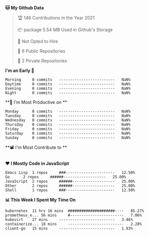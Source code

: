 <!--START_SECTION:waka-->
**🐱 My Github Data**
> 🏆 146 Contributions in the Year 2021
 >
> 📦 package 5.54 MB Used in Github's Storage
 >
> 🚫 Not Opted to Hire
 >
> 🚪 6 Public Repositories
 >
> 🔑 2 Pirvate Repositories
 >

**I'm an Early 🐤** 
```text
Morning		0 commits	-------------------------	NaN%
Daytime		0 commits	-------------------------	NaN%
Evening		0 commits	-------------------------	NaN%
Night		0 commits	-------------------------	NaN%
```

**📅 I'm Most Productive on **
```text
Monday		0 commits	-------------------------	NaN%
Tuesday		0 commits	-------------------------	NaN%
Wednesday	0 commits	-------------------------	NaN%
Thursday	0 commits	-------------------------	NaN%
Friday		0 commits	-------------------------	NaN%
Saturday	0 commits	-------------------------	NaN%
Sunday		0 commits	-------------------------	NaN%
```

**📽 I'm Most Contribute to **
```text
```


**❤ I Mostly Code in JavaScript**

```text
Emacs Lisp	1 repos		###----------------------	12.50%
Go		2 repos		######-------------------	25.00%
JavaScript	2 repos		######-------------------	25.00%
Other		2 repos		######-------------------	25.00%
Shell		1 repos		###----------------------	12.50%
```

**📊 This Week I Spent My Time On**
```text
kubernetes	11 hrs 16 mins	#####################----	85.27%
prometheus_e...	56 mins		#------------------------	7.06%
kubevirt	27 mins		-------------------------	3.46%
containerize...	18 mins		-------------------------	2.28%
client-go	15 mins		-------------------------	1.93%
```

<!--END_SECTION:waka-->
